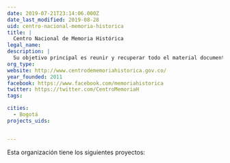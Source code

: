 ```yaml
---
date: 2019-07-21T23:14:06.000Z
date_last_modified: 2019-08-28
uid: centro-nacional-memoria-historica
title: |
  Centro Nacional de Memoria Histórica
legal_name: 
description: |
  Su objetivo principal es reunir y recuperar todo el material documental, testimonios orales y por cualquier otro medio relativos a las violaciones de que trata el artículo 147 de la Ley de Víctimas y restitución de Tierras.
org_type: 
website: http://www.centrodememoriahistorica.gov.co/
year_founded: 2011
facebook: https://www.facebook.com/memoriahistorica
twitter: https://twitter.com/CentroMemoriaH
tags:

cities: 
  - Bogotá
projects_uids:


---
```


Esta organización tiene los siguientes proyectos:


